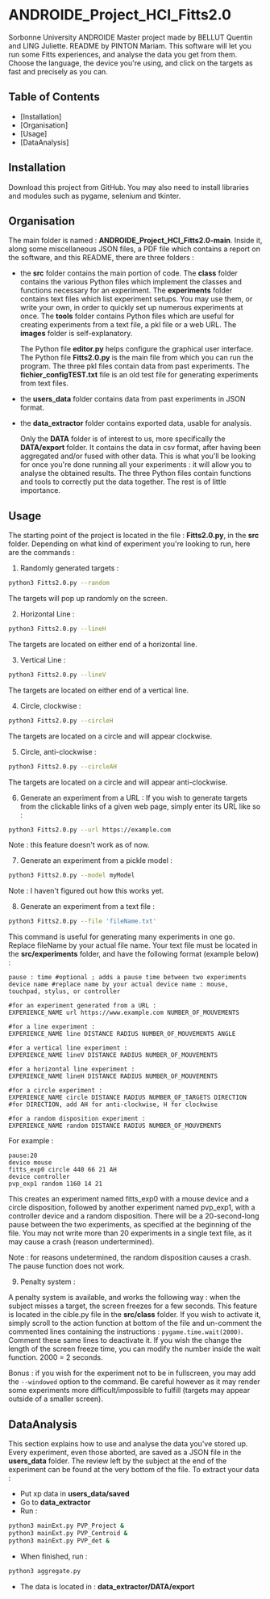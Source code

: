 # ANDROIDE_Project_HCI_Fitts2.0
Sorbonne University ANDROIDE Master project made by BELLUT Quentin and LING Juliette. README by PINTON Mariam.
This software will let you run some Fitts experiences, and analyse the data you get from them. Choose the language, the device you're using, and click on the targets as fast and precisely as you can.


## Table of Contents
- [Installation]
- [Organisation]
- [Usage]
- [DataAnalysis]


## Installation
Download this project from GitHub. You may also need to install libraries and modules such as pygame, selenium and tkinter.

## Organisation
The main folder is named : **ANDROIDE_Project_HCI_Fitts2.0-main**. Inside it, along some miscellaneous JSON files, a PDF file which contains a report on the software, and this README, there are three folders : 
- the **src** folder contains the main portion of code. 
    The **class** folder contains the various Python files which implement the classes and functions necessary for an experiment. 
    The **experiments** folder contains text files which list experiment setups. You may use them, or write your own, in order to quickly set up numerous experiments at once.
    The **tools** folder contains Python files which are useful for creating experiments from a text file, a pkl file or a web URL.
    The **images** folder is self-explanatory.
    
    The Python file **editor.py** helps configure the graphical user interface.
    The Python file **Fitts2.0.py** is the main file from which you can run the program.
    The three pkl files contain data from past experiments. The **fichier_configTEST.txt** file is an old test file for generating experiments from text files.

- the **users_data** folder contains data from past experiments in JSON format.

- the **data_extractor** folder contains exported data, usable for analysis.
    
    Only the **DATA** folder is of interest to us, more specifically the **DATA/export** folder. It contains the data in csv format, after having been aggregated and/or fused with other data. This is what you'll be looking for once you're done running all your experiments : it will allow you to analyse the obtained results.
    The three Python files contain functions and tools to correctly put the data together.
    The rest is of little importance.


## Usage
The starting point of the project is located in the file : **Fitts2.0.py**, in the **src** folder.
Depending on what kind of experiment you're looking to run, here are the commands :

1. Randomly generated targets :
```bash
python3 Fitts2.0.py --random
```
The targets will pop up randomly on the screen.

2. Horizontal Line :
```bash
python3 Fitts2.0.py --lineH
```
The targets are located on either end of a horizontal line.

3. Vertical Line :
```bash
python3 Fitts2.0.py --lineV
```
The targets are located on either end of a vertical line.

4. Circle, clockwise :
```bash
python3 Fitts2.0.py --circleH
```
The targets are located on a circle and will appear clockwise.

5. Circle, anti-clockwise :
```bash
python3 Fitts2.0.py --circleAH
```
The targets are located on a circle and will appear anti-clockwise.

6. Generate an experiment from a URL :
If you wish to generate targets from the clickable links of a given web page, simply enter its URL like so :
```bash
python3 Fitts2.0.py --url https://example.com
```
Note : this feature doesn't work as of now.

7. Generate an experiment from a pickle model :
```bash
python3 Fitts2.0.py --model myModel
```
Note : I haven't figured out how this works yet.

8. Generate an experiment from a text file :
```bash
python3 Fitts2.0.py --file 'fileName.txt'
```
This command is useful for generating many experiments in one go.
Replace fileName by your actual file name. Your text file must be located in the **src/experiments** folder, and have the following format (example below) :

    pause : time #optional ; adds a pause time between two experiments
    device name #replace name by your actual device name : mouse, touchpad, stylus, or controller

    #for an experiment generated from a URL :
    EXPERIENCE_NAME url https://www.example.com NUMBER_OF_MOUVEMENTS

    #for a line experiment :
    EXPERIENCE_NAME line DISTANCE RADIUS NUMBER_OF_MOUVEMENTS ANGLE

    #for a vertical line experiment :
    EXPERIENCE_NAME lineV DISTANCE RADIUS NUMBER_OF_MOUVEMENTS

    #for a horizontal line experiment :
    EXPERIENCE_NAME lineH DISTANCE RADIUS NUMBER_OF_MOUVEMENTS

    #for a circle experiment :
    EXPERIENCE_NAME circle DISTANCE RADIUS NUMBER_OF_TARGETS DIRECTION #for DIRECTION, add AH for anti-clockwise, H for clockwise

    #for a random disposition experiment :
    EXPERIENCE_NAME random DISTANCE RADIUS NUMBER_OF_MOUVEMENTS

For example :

    pause:20
    device mouse
    fitts_exp0 circle 440 66 21 AH
    device controller
    pvp_exp1 random 1160 14 21
    
This creates an experiment named fitts_exp0 with a mouse device and a circle disposition, followed by another experiment named pvp_exp1, with a controller device and a random disposition. There will be a 20-second-long pause between the two experiments, as specified at the beginning of the file.
You may not write more than 20 experiments in a single text file, as it may cause a crash (reason undertermined).

Note : for reasons undetermined, the random disposition causes a crash. The pause function does not work.

9. Penalty system :

A penalty system is available, and works the following way : when the subject misses a target, the screen freezes for a few seconds. This feature is located in the cible.py file in the **src/class** folder. If you wish to activate it, simply scroll to the action function at bottom of the file and un-comment the commented lines containing the instructions : ```pygame.time.wait(2000)```. Comment these same lines to deactivate it. If you wish the change the length of the screen freeze time, you can modify the number inside the wait function. 2000 = 2 seconds.

Bonus : if you wish for the experiment not to be in fullscreen, you may add the ```--windowed``` option to the command. Be careful however as it may render some experiments more difficult/impossible to fulfill (targets may appear outside of a smaller screen).

## DataAnalysis
This section explains how to use and analyse the data you've stored up.
Every experiment, even those aborted, are saved as a JSON file in the **users_data** folder. The review left by the subject at the end of the experiment can be found at the very bottom of the file. To extract your data :

* Put xp data in **users_data/saved**
* Go to **data_extractor**
* Run :
```bash
python3 mainExt.py PVP_Project &
python3 mainExt.py PVP_Centroid &
python3 mainExt.py PVP_det &
```

* When finished, run :
```bash
python3 aggregate.py
```

* The data is located in : **data_extractor/DATA/export**
